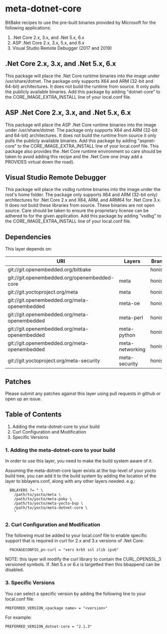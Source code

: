 # meta-dotnet-core
BitBake recipes to use the pre-built binaries provided by Microsoft for the following applications:

1. .Net Core 2.x, 3.x, and .Net 5.x, 6.x
2. ASP .Net Core 2.x, 3.x, 5.x, and 6.x
3. Visual Studio Remote Debugger (2017 and 2019)
  
## .Net Core 2.x, 3.x, and .Net 5.x, 6.x
This package will place the .Net Core runtime binaries into the image under /usr/share/dotnet. The package only supports X64 and ARM (32-bit and 64-bit) architectures. It does not build the runtime from source. It only pulls the publicly available binaries. Add this package by adding "dotnet-core" to the CORE_IMAGE_EXTRA_INSTALL line of your local.conf file.

## ASP .Net Core 2.x, 3.x, and .Net 5.x, 6.x
This package will place the ASP .Net Core runtime binaries into the image under /usr/share/dotnet. The package only supports X64 and ARM (32-bit and 64-bit) architectures. It does not build the runtime from source it only pulls the publicly available binaries. Add this package by adding "aspnet-core" to the CORE_IMAGE_EXTRA_INSTALL line of your local.conf file. This package also provides the .Net Core runtime environment so care should be taken to avoid adding this recipe and the .Net Core one (may add a PROVIDES virtual down the road).

## Visual Studio Remote Debugger
This package will place the vsdbg runtime binaries into the image under the root's home folder. The package only supports X64 and ARM (32-bit only) architectures for .Net Core 2.x and X64, ARM, and ARM64 for .Net Core 3.x. It does not build these libraries from source. These binaries are not open source. Care should be taken to ensure the proprietary license can be adhered to for the given application. Add this package by adding "vsdbg" to the CORE_IMAGE_EXTRA_INSTALL line of your local.conf file.

## Dependencies
This layer depends on:

URI | Layers | Branch
--- | ------ | ------
git://git.openembedded.org/bitbake | | honister
git://git.openembedded.org/openembedded-core | meta | honister
git://git.yoctoproject.org/meta | meta | honister
git://git.openembedded.org/meta-openembedded | meta-oe | honister
git://git.openembedded.org/meta-openembedded | meta-perl | honister
git://git.openembedded.org/meta-openembedded | meta-python | honister
git://git.openembedded.org/meta-openembedded | meta-networking | honister
git://git.yoctoproject.org/meta-security | meta-security | honister

## Patches
Please submit any patches against this layer using pull requests in github or open up an issue.

## Table of Contents
1. Adding the meta-dotnet-core to your build
2. Curl Configuration and Modification
3. Specific Versions

### 1. Adding the meta-dotnet-core to your build
In order to use this layer, you need to make the build system aware of it.

Assuming the meta-dotnet-core layer exists at the top-level of your yocto build tree, you can add it to the build system by adding the location of the layer to bblayers.conf, along with any other layers needed. e.g.:

```
  BBLAYERS ?= " \
    /path/to/yocto/meta \
    /path/to/yocto/meta-poky \
    /path/to/yocto/meta-yocto-bsp \
    /path/to/yocto/meta-dotnet-core \
    "
```

### 2. Curl Configuration and Modification
The following must be added to your local.conf file to enable specific support that is required in curl for 2.x and 3.x versions of .Net Core:

```
  PACKAGECONFIG_pn-curl = "vers krb5 ssl zlib ipv6"
```

NOTE: this layer will modify the curl library to contain the CURL_OPENSSL_3 versioned symbols. If .Net 5.x or 6.x is targetted then this bbappend can be disabled.

### 3. Specific Versions
You can select a specific version by adding the following line to your local.conf file:

```
PREFERRED_VERSION_<package name> = "<version>"
```
  
For example:

```
PREFERRED_VERSION_dotnet-core = "2.1.3"
```


